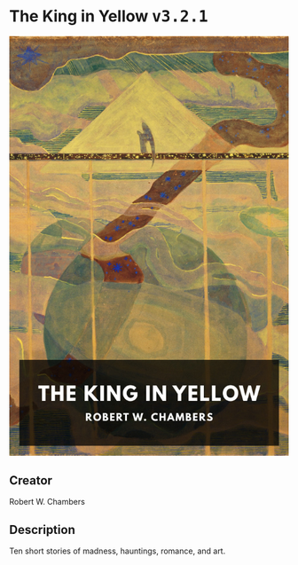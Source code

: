 
# The King in Yellow <kbd>v3.2.1</kbd>

<center>
  <img src="./cover-1024.jpg"/>
</center>

## Creator
Robert W. Chambers

## Description
Ten short stories of madness, hauntings, romance, and art.
